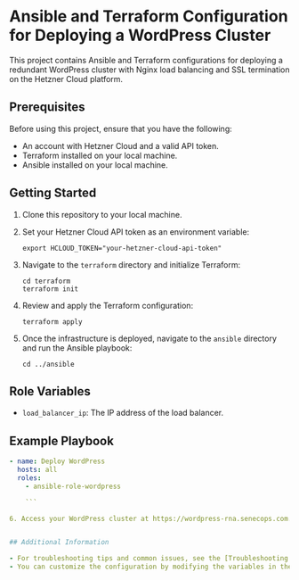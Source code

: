 # Ansible and Terraform Configuration for Deploying a WordPress Cluster

This project contains Ansible and Terraform configurations for deploying a redundant WordPress cluster with Nginx load balancing and SSL termination on the Hetzner Cloud platform.

## Prerequisites

Before using this project, ensure that you have the following:

- An account with Hetzner Cloud and a valid API token.
- Terraform installed on your local machine.
- Ansible installed on your local machine.

## Getting Started

1. Clone this repository to your local machine.
2. Set your Hetzner Cloud API token as an environment variable:

    ```
    export HCLOUD_TOKEN="your-hetzner-cloud-api-token"
    ```

3. Navigate to the `terraform` directory and initialize Terraform:

    ```
    cd terraform
    terraform init
    ```

4. Review and apply the Terraform configuration:

    ```
    terraform apply
    ```

5. Once the infrastructure is deployed, navigate to the `ansible` directory and run the Ansible playbook:

    ```
    cd ../ansible
    
## Role Variables

- `load_balancer_ip`: The IP address of the load balancer.

## Example Playbook

```yaml
- name: Deploy WordPress
  hosts: all
  roles:
    - ansible-role-wordpress

    ```

6. Access your WordPress cluster at https://wordpress-rna.senecops.com.


## Additional Information

- For troubleshooting tips and common issues, see the [Troubleshooting Guide](docs/troubleshooting.md).
- You can customize the configuration by modifying the variables in the `terraform/variables.tf` file and the Ansible playbook in the `ansible/deploy.yaml` file.
